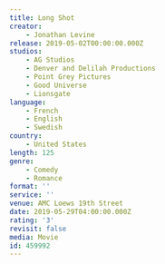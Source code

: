 ```yaml
---
title: Long Shot
creator:
    - Jonathan Levine
release: 2019-05-02T00:00:00.000Z
studios:
    - AG Studios
    - Denver and Delilah Productions
    - Point Grey Pictures
    - Good Universe
    - Lionsgate
language:
    - French
    - English
    - Swedish
country:
    - United States
length: 125
genre:
    - Comedy
    - Romance
format: ''
service: ''
venue: AMC Loews 19th Street
date: 2019-05-29T04:00:00.000Z
rating: '3'
revisit: false
media: Movie
id: 459992
---
```



